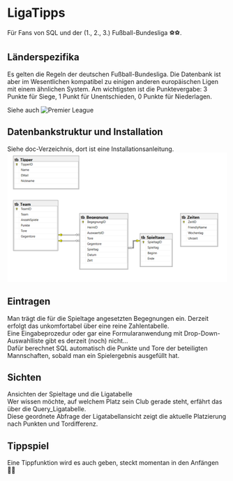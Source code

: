 # LigaTipps

Für Fans von SQL und der (1., 2., 3.) Fußball-Bundesliga ⚽⚽.

## Länderspezifika
Es gelten die Regeln der deutschen Fußball-Bundesliga. Die Datenbank ist aber im Wesentlichen kompatibel zu einigen anderen europäischen Ligen mit einem ähnlichen System. Am wichtigsten ist die Punktevergabe: 3 Punkte für Siege, 1 Punkt für Unentschieden, 0 Punkte für Niederlagen.

Siehe auch ![Premier League](https://en.wikipedia.org/wiki/2018%E2%80%9319_Premier_League)

## Datenbankstruktur und Installation
Siehe doc-Verzeichnis, dort ist eine Installationsanleitung.
![Relationen siehe doc/assets/relations_matches.png](doc/assets/relations_matches.png "Datenbank-Übersicht")

## Eintragen
Man trägt die für die Spieltage angesetzten Begegnungen ein. Derzeit erfolgt das unkomfortabel über eine reine Zahlentabelle.<br>
Eine Eingabeprozedur oder gar eine Formularanwendung mit Drop-Down-Auswahlliste gibt es derzeit (noch) nicht...<br>
Dafür berechnet SQL automatisch die Punkte und Tore der beteiligten Mannschaften, sobald man ein Spielergebnis ausgefüllt hat.

## Sichten
Ansichten der Spieltage und die Ligatabelle<br>
Wer wissen möchte, auf welchem Platz sein Club gerade steht, erfährt das über die Query_Ligatabelle.<br>
Diese geordnete Abfrage der Ligatabellansicht zeigt die aktuelle Platzierung nach Punkten und Tordifferenz.

## Tippspiel
Eine Tippfunktion wird es auch geben, steckt momentan in den Anfängen 👩‍💻
